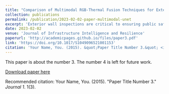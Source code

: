 ```yaml
---
title: "Comparison of Multimodal RGB-Thermal Fusion Techniques for Exterior Wall Multi-Defect Detection"
collection: publications
permalink: /publication/2023-02-02-paper-multimodal-unet
excerpt: 'Exterior wall inspections are critical to ensuring public safety around ageing buildings in the urban cities. Conventional manual approaches are dangerous, time-consuming and labor-intensive. AI-enabled drone platforms have recently become popular and provide an alternative to serving automated and intelligent inspections. However, current identification only investigates RGB images of visual defects or thermal images of thermal anomalies without considering the continuous monitoring and the conversion between multiple defects. To gain new insights with modality-specific information, this research therefore compares the performance of early, intermediate, and late multimodal RGB-Thermal images fusion techniques for multi-defect detection in facades, especially for detached tiles and missing tiles. Numerous RGB and thermals images from an ageing campus building were collected as a dataset and the classical UNet for image segmentation was modified as a benchmark. The comparative results regarding accuracy (mAP, ROC, and AUC) proved that early fusion model was ranked first in distinguishing detached tiles and missing tiles from complex and congested facades. Nevertheless, intermediate fusion model was proved to be more efficient and effective with an optimal architecture, achieving high mean average accuracy with much less parameters. In addition, the results also showed that multi-modal fusion techniques can significantly improve the performance of multi-defects detection without adding a large number of parameters to single-modal AI models.'
date: 2023-02-02
venue: 'Journal of Infrastructure Intelligence and Resilience'
paperurl: 'http://academicpages.github.io/files/paper3.pdf'
link: 'https://doi.org/10.1017/S1049096521001153'
citation: 'Your Name, You. (2015). &quot;Paper Title Number 3.&quot; <i>Journal 1</i>. 1(3).'
---
```

This paper is about the number 3. The number 4 is left for future work.

[Download paper here](http://academicpages.github.io/files/paper3.pdf)

Recommended citation: Your Name, You. (2015). "Paper Title Number 3." <i>Journal 1</i>. 1(3).